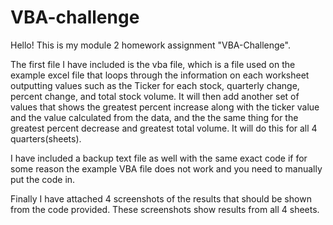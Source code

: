 # VBA-challenge

Hello! This is my module 2 homework assignment "VBA-Challenge".

The first file I have included is the vba file, which is a file used on the example excel file that loops through the information on each worksheet outputting values such as the Ticker for each stock, quarterly change, percent change, and total stock volume. It will then add another set of values that shows the greatest percent increase along with the ticker value and the value calculated from the data, and the the same thing for the greatest percent decrease and greatest total volume. It will do this for all 4 quarters(sheets). 

I have included a backup text file as well with the same exact code if for some reason the example VBA file does not work and you need to manually put the code in.

Finally I have attached 4 screenshots of the results that should be shown from the code provided. These screenshots show results from all 4 sheets. 
